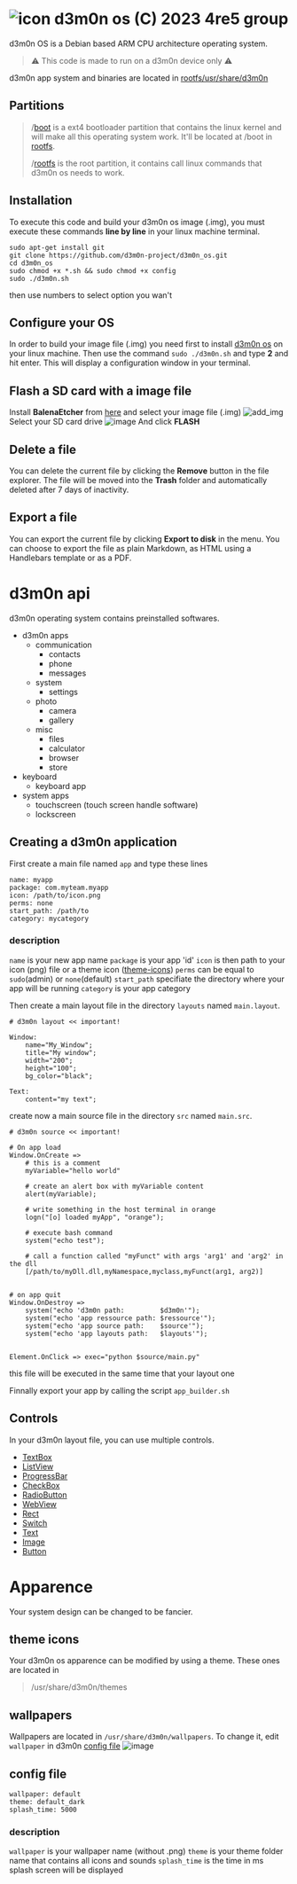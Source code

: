 
# ![icon](https://avatars.githubusercontent.com/u/136185636?s=40&u=76e3b4569d8be273bb0358ae3c71fcdf7c7b2d6b&v=4) d3m0n os (C) 2023 4re5 group

d3m0n OS is a Debian based ARM CPU architecture operating system. 

> :warning: This code is made to run on a d3m0n device only :warning:

d3m0n app system and binaries are located in [rootfs/usr/share/d3m0n](https://github.com/d3m0n-project/d3m0n_os/tree/main/rootfs/usr/share/d3m0n)

## Partitions

> /[boot](https://github.com/d3m0n-project/d3m0n_os/tree/main/boot)		is a ext4 bootloader partition that contains the linux kernel and will make all this operating system work. It'll be located at /boot in [rootfs](https://github.com/d3m0n-project/d3m0n_os/tree/main/rootfs).
> 
> /[rootfs](https://github.com/d3m0n-project/d3m0n_os/tree/main/rootfs)	is the root partition, it contains call linux commands that d3m0n os needs to work.

## Installation

To execute this code and build your d3m0n os image (.img), you must execute these commands **line by line** in your linux machine terminal.

    sudo apt-get install git
    git clone https://github.com/d3m0n-project/d3m0n_os.git
    cd d3m0n_os
    sudo chmod +x *.sh && sudo chmod +x config
    sudo ./d3m0n.sh
then use numbers to select option you wan't

## Configure your OS

In order to build your image file (.img) you need first to install [d3m0n os](ps://github.com/d3m0n-project/d3m0n_os#installation) on your linux machine.
Then use the command `sudo ./d3m0n.sh` and type **2** and hit enter.
This will display a configuration window in your terminal.

## Flash a SD card with a image file

Install **BalenaEtcher** from [here](https://etcher.balena.io/#download-etcher) and select your image file (.img) 
![add_img](https://github.com/d3m0n-project/d3m0n_os/assets/71982379/fec65775-27f7-4106-bdbc-fe4f6d366b1d)
Select your SD card drive
![image](https://github.com/d3m0n-project/d3m0n_os/assets/71982379/239616df-6634-48e5-8bb4-a3b139993d13)
 And click **FLASH**

## Delete a file

You can delete the current file by clicking the **Remove** button in the file explorer. The file will be moved into the **Trash** folder and automatically deleted after 7 days of inactivity.

## Export a file

You can export the current file by clicking **Export to disk** in the menu. You can choose to export the file as plain Markdown, as HTML using a Handlebars template or as a PDF.


# d3m0n api

d3m0n operating system contains preinstalled softwares.
- d3m0n apps
  - communication
    - contacts
    - phone
    - messages   
  - system
    - settings  
  - photo
    - camera
    - gallery 
  - misc
    - files 
    - calculator
    - browser
    - store
- keyboard
  - keyboard app
- system apps
   - touchscreen (touch screen handle software)
   - lockscreen


## Creating a d3m0n application

First create a main file named `app` and type these lines

    name: myapp
    package: com.myteam.myapp
    icon: /path/to/icon.png
    perms: none
    start_path: /path/to
    category: mycategory

### description
`name` is your new app name
`package` is your app 'id'
`icon` is then path to your icon (png) file or a theme icon ([theme-icons](#theme-icons))
`perms` can be equal to `sudo`(admin) or `none`(default)
`start_path` specifiate the directory where your app will be running
`category` is your app category

Then create a main layout file in the directory `layouts` named `main.layout`.

    # d3m0n layout << important!
	
	Window:
		name="My_Window";
		title="My window";
		width="200";
		height="100";
		bg_color="black";
	
	Text:
		content="my text";

create now a main source file in the directory `src` named `main.src`.

    # d3m0n source << important!
	
	# On app load
	Window.OnCreate => 
		# this is a comment
		myVariable="hello world"
		
		# create an alert box with myVariable content
		alert(myVariable);
		
		# write something in the host terminal in orange
		logn("[o] loaded myApp", "orange");
		
		# execute bash command
		system("echo test");
		
		# call a function called "myFunct" with args 'arg1' and 'arg2' in the dll
		[/path/to/myDll.dll,myNamespace,myclass,myFunct(arg1, arg2)]
	

	# on app quit
	Window.OnDestroy => 
		system("echo 'd3m0n path:         $d3m0n'");
		system("echo 'app ressource path: $ressource'");
		system("echo 'app source path:    $source'");
		system("echo 'app layouts path:   $layouts'");


	Element.OnClick => exec="python $source/main.py" 
	
this file will be executed in the same time that your layout one


Finnally export your app by calling the script `app_builder.sh`

## Controls
In your d3m0n layout file, you can use multiple controls.

 - [TextBox](https://github.com/d3m0n-project/d3m0n_os/blob/main/rootfs/usr/share/d3m0n/documentation/TextBox.md)
 - [ListView](https://github.com/d3m0n-project/d3m0n_os/blob/main/rootfs/usr/share/d3m0n/documentation/ListView.md)
 - [ProgressBar](https://github.com/d3m0n-project/d3m0n_os/blob/main/rootfs/usr/share/d3m0n/documentation/ProgressBar.md)
 - [CheckBox](https://github.com/d3m0n-project/d3m0n_os/blob/main/rootfs/usr/share/d3m0n/documentation/CheckBox.md)
 - [RadioButton](https://github.com/d3m0n-project/d3m0n_os/blob/main/rootfs/usr/share/d3m0n/documentation/RadioButton.md)
 - [WebView](https://github.com/d3m0n-project/d3m0n_os/blob/main/rootfs/usr/share/d3m0n/documentation/WebView.md)
 - [Rect](https://github.com/d3m0n-project/d3m0n_os/blob/main/rootfs/usr/share/d3m0n/documentation/Rect.md)
 - [Switch](https://github.com/d3m0n-project/d3m0n_os/blob/main/rootfs/usr/share/d3m0n/documentation/Switch.md)
 - [Text](https://github.com/d3m0n-project/d3m0n_os/blob/main/rootfs/usr/share/d3m0n/documentation/Text.md)
 - [Image](https://github.com/d3m0n-project/d3m0n_os/blob/main/rootfs/usr/share/d3m0n/documentation/Image.md)
 - [Button](https://github.com/d3m0n-project/d3m0n_os/blob/main/rootfs/usr/share/d3m0n/documentation/Button.md)

# Apparence
Your system design can be changed to be fancier.

## theme icons

Your d3m0n os apparence can be modified by using a theme.
These ones are located in 

> /usr/share/d3m0n/themes

## wallpapers
Wallpapers are located in `/usr/share/d3m0n/wallpapers`. To change it, edit `wallpaper` in d3m0n [config file](#config-file)
![image](https://github.com/d3m0n-project/d3m0n_os/assets/71982379/5aa3aa21-c8a5-446c-9387-479a81cb5e0a)

## config file
	wallpaper: default
	theme: default_dark
	splash_time: 5000
### description
`wallpaper` is your wallpaper name (without .png)
`theme` is your theme folder name that contains all icons and sounds
`splash_time` is the time in ms splash screen will be displayed
